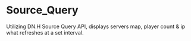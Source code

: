 # Source_Query
Utilizing DN.H Source Query API, displays servers map, player count &amp; ip what refreshes at a set interval.
